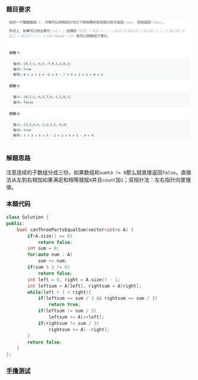### 题目要求

![](pic/1013.png)

### 解题思路

注意连续的子数组分成三份。如果数组和`sum%3 != 0`那么就直接返回`false`。直接法从左到右相加如果满足和相等就赋`0`并且`count`加`1`；双指针法：左右指针向里搜值。

### 本题代码

```c++
class Solution {
public:
    bool canThreePartsEqualSum(vector<int>& A) {
        if(A.size() == 0)
            return false;
        int sum = 0;
        for(auto num : A)
            sum += num;
        if(sum % 3 != 0)
            return false;
        int left = 0, right = A.size() - 1;
        int leftsum = A[left], rightsum = A[right];
        while(left + 1 < right){
            if(leftsum == sum / 3 && rightsum == sum / 3)
                return true;
            if(leftsum != sum / 3)
                leftsum += A[++left];
            if(rightsum != sum / 3)
                rightsum += A[--right];
        }
        return false;
    }
};
```

### [手撸测试](https://leetcode-cn.com/problems/partition-array-into-three-parts-with-equal-sum/)  

